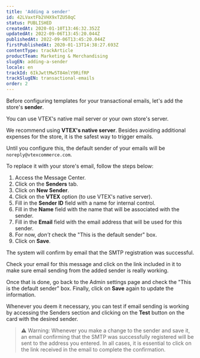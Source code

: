 ```yaml
---
title: 'Adding a sender'
id: 42LVaxtFb2VHX9xTZU58qC
status: PUBLISHED
createdAt: 2020-01-10T13:46:32.352Z
updatedAt: 2022-09-06T13:45:20.044Z
publishedAt: 2022-09-06T13:45:20.044Z
firstPublishedAt: 2020-01-13T14:38:27.693Z
contentType: trackArticle
productTeam: Marketing & Merchandising
slugEN: adding-a-sender
locale: en
trackId: 6IkJwttMw5T84mlY9RifRP
trackSlugEN: transactional-emails
order: 2
---
```


Before configuring templates for your transactional emails, let's add the store's __sender__.

You can use VTEX's native mail server or your own store's server.

We recommend using __VTEX's native server__. Besides avoiding additional expenses for the store, it is the safest way to trigger emails.

Until you configure this, the default sender of your emails will be `noreply@vtexcommerce.com`.

To replace it with your store's email, follow the steps below:  

1. Access the Message Center.  
2. Click on the __Senders__ tab.  
3. Click on __New Sender__.  
4. Click on the __VTEX__ option (to use VTEX's native server).  
5. Fill in the __Sender ID__ field with a name for internal control.  
6. Fill in the __Name__ field with the name that will be associated with the sender.  
7. Fill in the __Email__ field with the email address that will be used for this sender.  
8. For now, *don't* check the "This is the default sender" box.   
9. Click on __Save__.

The system will confirm by email that the SMTP registration was successful.
  
Check your email for this message and click on the link included in it to make sure email sending from the added sender is really working.

Once that is done, go back to the Admin settings page and check the "This is the default sender" box. Finally, click on __Save__ again to update the information.

Whenever you deem it necessary, you can test if email sending is working by accessing the Senders section and clicking on the __Test__ button on the card with the desired sender.

> ⚠️ Warning: Whenever you make a change to the sender and save it, an email confirming that the SMTP was successfully registered will be sent to the address you entered. In all cases, it is essential to click on the link received in the email to complete the confirmation.
  

